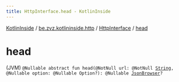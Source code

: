 ```yaml
---
title: HttpInterface.head - KotlinInside
---
```


[KotlinInside](../../index.html) / [be.zvz.kotlininside.http](../index.html) / [HttpInterface](index.html) / [head](./head.html)

# head

(JVM) `@Nullable abstract fun head(@NotNull url: @NotNull `[`String`](https://kotlinlang.org/api/latest/jvm/stdlib/kotlin/-string/index.html)`, @Nullable option: @Nullable Option?): @Nullable `[`JsonBrowser`](../../be.zvz.kotlininside.json/-json-browser/index.html)`?`